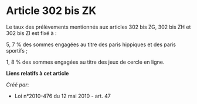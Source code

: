 # Article 302 bis ZK

Le taux des prélèvements mentionnés aux articles 302 bis ZG, 302 bis ZH et 302 bis ZI est fixé à : 

5, 7 % des sommes engagées au titre des paris hippiques et des paris sportifs ; 

1, 8 % des sommes engagées au titre des jeux de cercle en ligne.

**Liens relatifs à cet article**

_Créé par_:

  - Loi n°2010-476 du 12 mai 2010 - art. 47
